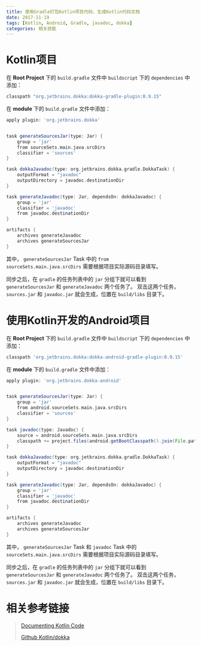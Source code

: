 ```yaml
---
title: 使用Gradle打包Kotlin项目代码、生成Kotlin代码文档
date: 2017-11-19
tags: [Kotlin, Android, Gradle, javadoc, dokka]
categories: 相关技能
---
```

# Kotlin项目
在 **Root Project** 下的 <code>build.gradle</code> 文件中 <code>buildscript</code> 下的 <code>dependencies</code> 中添加：

```gradle
classpath "org.jetbrains.dokka:dokka-gradle-plugin:0.9.15"
```

在 **module** 下的 <code>build.gradle</code> 文件中添加：

```gradle
apply plugin: 'org.jetbrains.dokka'


task generateSourcesJar(type: Jar) {
    group = 'jar'
    from sourceSets.main.java.srcDirs
    classifier = 'sources'
}

task dokkaJavadoc(type: org.jetbrains.dokka.gradle.DokkaTask) {
    outputFormat = "javadoc"
    outputDirectory = javadoc.destinationDir
}

task generateJavadoc(type: Jar, dependsOn: dokkaJavadoc) {
    group = 'jar'
    classifier = 'javadoc'
    from javadoc.destinationDir
}

artifacts {
    archives generateJavadoc
    archives generateSourcesJar
}
```

其中， <code>generateSourcesJar</code> Task 中的  <code>from sourceSets.main.java.srcDirs</code>  需要根据项目实际源码目录填写。

同步之后，在 <code>gradle</code> 的任务列表中的 <code>jar</code> 分组下就可以看到 <code>generateSourcesJar</code> 和  <code>generateJavadoc</code> 两个任务了。
双击这两个任务，<code>sources.jar</code> 和 <code>javadoc.jar</code> 就会生成，位置在 <code>build/libs</code> 目录下。

# 使用Kotlin开发的Android项目
在 **Root Project** 下的 <code>build.gradle</code> 文件中 <code>buildscript</code> 下的 <code>dependencies</code> 中添加：

```gradle
classpath 'org.jetbrains.dokka:dokka-android-gradle-plugin:0.9.15'
```

在 **module** 下的 <code>build.gradle</code> 文件中添加：

```gradle
apply plugin: 'org.jetbrains.dokka-android'


task generateSourcesJar(type: Jar) {
    group = 'jar'
    from android.sourceSets.main.java.srcDirs
    classifier = 'sources'
}

task javadoc(type: Javadoc) {
    source = android.sourceSets.main.java.srcDirs
    classpath += project.files(android.getBootClasspath().join(File.pathSeparator))
}

task dokkaJavadoc(type: org.jetbrains.dokka.gradle.DokkaTask) {
    outputFormat = "javadoc"
    outputDirectory = javadoc.destinationDir
}

task generateJavadoc(type: Jar, dependsOn: dokkaJavadoc) {
    group = 'jar'
    classifier = 'javadoc'
    from javadoc.destinationDir
}

artifacts {
    archives generateJavadoc
    archives generateSourcesJar
}
```

其中， <code>generateSourcesJar</code> Task 和 <code>javadoc</code> Task 中的  <code>sourceSets.main.java.srcDirs</code>  需要根据项目实际源码目录填写。

同步之后，在 <code>gradle</code> 的任务列表中的 <code>jar</code> 分组下就可以看到 <code>generateSourcesJar</code> 和  <code>generateJavadoc</code> 两个任务了。
双击这两个任务，<code>sources.jar</code> 和 <code>javadoc.jar</code> 就会生成，位置在 <code>build/libs</code> 目录下。

# 相关参考链接

> [Documenting Kotlin Code](http://kotlinlang.org/docs/reference/kotlin-doc.html)
> 
> [Github Kotlin/dokka](https://github.com/Kotlin/dokka)
